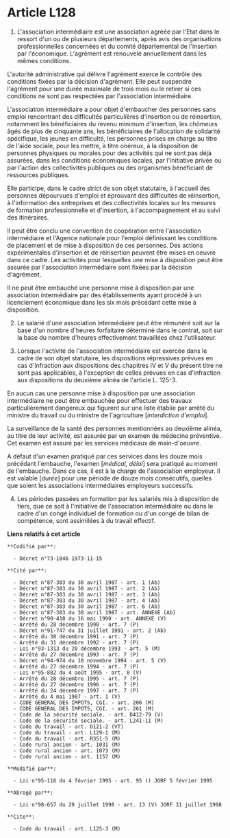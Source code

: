# Article L128

1. L'association intermédiaire est une association agréée par l'Etat dans le ressort d'un ou de plusieurs départements, après
avis des organisations professionnelles concernées et du comité départemental de l'insertion par l'économique. L'agrément est
renouvelé annuellement dans les mêmes conditions.

L'autorité administrative qui délivre l'agrément exerce le contrôle des conditions fixées par la décision d'agrément. Elle
peut suspendre l'agrément pour une durée maximale de trois mois ou le retirer si ces conditions ne sont pas respectées par
l'association intermédiaire.

L'association intermédiaire a pour objet d'embaucher des personnes sans emploi rencontrant des difficultés particulières
d'insertion ou de réinsertion, notamment les bénéficiaires du revenu minimum d'insertion, les chômeurs âgés de plus de
cinquante ans, les bénéficiaires de l'allocation de solidarité spécifique, les jeunes en difficulté, les personnes prises en
charge au titre de l'aide sociale, pour les mettre, à titre onéreux, à la disposition de personnes physiques ou morales pour
des activités qui ne sont pas déjà assurées, dans les conditions économiques locales, par l'initiative privée ou par l'action
des collectivités publiques ou des organismes bénéficiant de ressources publiques.

Elle participe, dans le cadre strict de son objet statutaire, à l'accueil des personnes dépourvues d'emploi et éprouvant des
difficultés de réinsertion, à l'information des entreprises et des collectivités locales sur les mesures de formation
professionnelle et d'insertion, à l'accompagnement et au suivi des itinéraires.

Il peut être conclu une convention de coopération entre l'association intermédiaire et l'Agence nationale pour l'emploi
définissant les conditions de placement et de mise à disposition de ces personnes. Des actions expérimentales d'insertion et
de réinsertion peuvent être mises en oeuvre dans ce cadre. Les activités pour lesquelles une mise à disposition peut être
assurée par l'association intermédiaire sont fixées par la décision d'agrément.

Il ne peut être embauché une personne mise à disposition par une association intermédiaire par des établissements ayant
procédé à un licenciement économique dans les six mois précédant cette mise à disposition.

2. Le salarié d'une association intermédiaire peut être rémunéré soit sur la base d'un nombre d'heures forfaitaire déterminé
dans le contrat, soit sur la base du nombre d'heures effectivement travaillées chez l'utilisateur.

3. Lorsque l'activité de l'association intermédiaire est exercée dans le cadre de son objet statutaire, les dispositions
répressives prévues en cas d'infraction aux dispositions des chapitres IV et V du présent titre ne sont pas applicables, à
l'exception de celles prévues en cas d'infraction aux dispositions du deuxième alinéa de l'article L. 125-3.

En aucun cas une personne mise à disposition par une association intermédiaire ne peut être embauchée pour effectuer des
travaux particulièrement dangereux qui figurent sur une liste établie par arrêté du ministre du travail ou du ministre de
l'agriculture [*interdiction d'emploi*].

La surveillance de la santé des personnes mentionnées au deuxième alinéa, au titre de leur activité, est assurée par un
examen de médecine préventive. Cet examen est assuré par les services médicaux de main-d'oeuvre.

A défaut d'un examen pratiqué par ces services dans les douze mois précédant l'embauche, l'examen [*médical, délai*] sera
pratiqué au moment de l'embauche. Dans ce cas, il est à la charge de l'association employeur. Il est valable [*durée*] pour
une période de douze mois consécutifs, quelles que soient les associations intermédiaires employeurs successifs.

4. Les périodes passées en formation par les salariés mis à disposition de tiers, que ce soit à l'initiative de l'association
intermédiaire ou dans le cadre d'un congé individuel de formation ou d'un congé de bilan de compétence, sont assimilées à du
travail effectif.

**Liens relatifs à cet article**

	**Codifié par**:

	  - Décret n°73-1046 1973-11-15

	**Cité par**:

	  - Décret n°87-303 du 30 avril 1987 - art. 1 (Ab)
	  - Décret n°87-303 du 30 avril 1987 - art. 2 (Ab)
	  - Décret n°87-303 du 30 avril 1987 - art. 3 (Ab)
	  - Décret n°87-303 du 30 avril 1987 - art. 4 (Ab)
	  - Décret n°87-303 du 30 avril 1987 - art. 6 (Ab)
	  - Décret n°87-303 du 30 avril 1987 - art. ANNEXE (Ab)
	  - Décret n°90-418 du 16 mai 1990 - art. ANNEXE (V)
	  - Arrêté du 28 décembre 1990 - art. 7 (P)
	  - Décret n°91-747 du 31 juillet 1991 - art. 2 (Ab)
	  - Arrêté du 30 décembre 1991 - art. 7 (P)
	  - Arrêté du 31 décembre 1992 - art. 7 (P)
	  - Loi n°93-1313 du 20 décembre 1993 - art. 5 (M)
	  - Arrêté du 27 décembre 1993 - art. 7 (P)
	  - Décret n°94-974 du 10 novembre 1994 - art. 5 (V)
	  - Arrêté du 27 décembre 1994 - art. 7 (P)
	  - Loi n°95-882 du 4 août 1995 - art. 8 (V)
	  - Arrêté du 28 décembre 1995 - art. 7 (P)
	  - Arrêté du 27 décembre 1996 - art. 7 (P)
	  - Arrêté du 24 décembre 1997 - art. 7 (P)
	  - Arrêté du 4 mai 1987 - art. 1 (V)
	  - CODE GENERAL DES IMPOTS, CGI. - art. 206 (M)
	  - CODE GENERAL DES IMPOTS, CGI. - art. 261 (M)
	  - Code de la sécurité sociale. - art. D412-79 (V)
	  - Code de la sécurité sociale. - art. L241-11 (M)
	  - Code du travail - art. D121-2 (VT)
	  - Code du travail - art. L129-1 (M)
	  - Code du travail - art. R351-5 (M)
	  - Code rural ancien - art. 1031 (M)
	  - Code rural ancien - art. 1073 (M)
	  - Code rural ancien - art. 1157 (M)

	**Modifié par**:

	  - Loi n°95-116 du 4 février 1995 - art. 95 () JORF 5 février 1995

	**Abrogé par**:

	  - Loi n°98-657 du 29 juillet 1998 - art. 13 (V) JORF 31 juillet 1998

	**Cite**:

	  - Code du travail - art. L125-3 (M)
